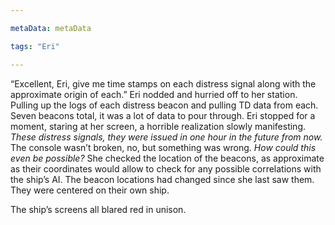 ```yaml
---

metaData: metaData

tags: "Eri"

---
```


“Excellent, Eri, give me time stamps on each distress signal along with the approximate origin of each.” Eri nodded and hurried off to her station. Pulling up the logs of each distress beacon and pulling TD data from each. Seven beacons total, it was a lot of data to pour through. Eri stopped for a moment, staring at her screen, a horrible realization slowly manifesting. *These distress signals, they were issued in one hour in the future from now.* The console wasn’t broken, no, but something was wrong. *How could this even be possible?* She checked the location of the beacons, as approximate as their coordinates would allow to check for any possible correlations with the ship’s AI. The beacon locations had changed since she last saw them. They were centered on their own ship. 

The ship’s screens all blared red in unison.